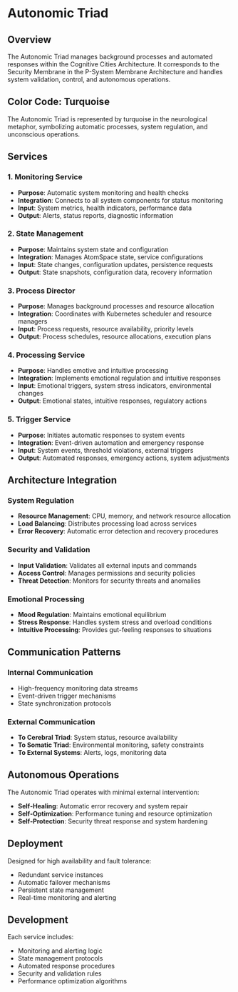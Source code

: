 # Autonomic Triad

## Overview

The Autonomic Triad manages background processes and automated responses within the Cognitive Cities Architecture. It corresponds to the Security Membrane in the P-System Membrane Architecture and handles system validation, control, and autonomous operations.

## Color Code: Turquoise

The Autonomic Triad is represented by turquoise in the neurological metaphor, symbolizing automatic processes, system regulation, and unconscious operations.

## Services

### 1. Monitoring Service
- **Purpose**: Automatic system monitoring and health checks
- **Integration**: Connects to all system components for status monitoring
- **Input**: System metrics, health indicators, performance data
- **Output**: Alerts, status reports, diagnostic information

### 2. State Management
- **Purpose**: Maintains system state and configuration
- **Integration**: Manages AtomSpace state, service configurations
- **Input**: State changes, configuration updates, persistence requests
- **Output**: State snapshots, configuration data, recovery information

### 3. Process Director
- **Purpose**: Manages background processes and resource allocation
- **Integration**: Coordinates with Kubernetes scheduler and resource managers
- **Input**: Process requests, resource availability, priority levels
- **Output**: Process schedules, resource allocations, execution plans

### 4. Processing Service
- **Purpose**: Handles emotive and intuitive processing
- **Integration**: Implements emotional regulation and intuitive responses
- **Input**: Emotional triggers, system stress indicators, environmental changes
- **Output**: Emotional states, intuitive responses, regulatory actions

### 5. Trigger Service
- **Purpose**: Initiates automatic responses to system events
- **Integration**: Event-driven automation and emergency response
- **Input**: System events, threshold violations, external triggers
- **Output**: Automated responses, emergency actions, system adjustments

## Architecture Integration

### System Regulation
- **Resource Management**: CPU, memory, and network resource allocation
- **Load Balancing**: Distributes processing load across services
- **Error Recovery**: Automatic error detection and recovery procedures

### Security and Validation
- **Input Validation**: Validates all external inputs and commands
- **Access Control**: Manages permissions and security policies
- **Threat Detection**: Monitors for security threats and anomalies

### Emotional Processing
- **Mood Regulation**: Maintains emotional equilibrium
- **Stress Response**: Handles system stress and overload conditions
- **Intuitive Processing**: Provides gut-feeling responses to situations

## Communication Patterns

### Internal Communication
- High-frequency monitoring data streams
- Event-driven trigger mechanisms
- State synchronization protocols

### External Communication
- **To Cerebral Triad**: System status, resource availability
- **To Somatic Triad**: Environmental monitoring, safety constraints
- **To External Systems**: Alerts, logs, monitoring data

## Autonomous Operations

The Autonomic Triad operates with minimal external intervention:
- **Self-Healing**: Automatic error recovery and system repair
- **Self-Optimization**: Performance tuning and resource optimization
- **Self-Protection**: Security threat response and system hardening

## Deployment

Designed for high availability and fault tolerance:
- Redundant service instances
- Automatic failover mechanisms
- Persistent state management
- Real-time monitoring and alerting

## Development

Each service includes:
- Monitoring and alerting logic
- State management protocols
- Automated response procedures
- Security and validation rules
- Performance optimization algorithms
